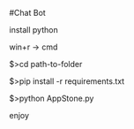 #Chat Bot

install python

win+r -> cmd

$>cd path-to-folder

$>pip install -r requirements.txt

$>python AppStone.py

enjoy
